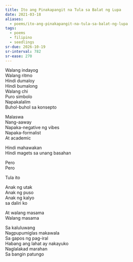 ```yaml
---
title: Ito ang Pinakapangit na Tula sa Balat ng Lupa
date: 2021-03-18
aliases:
  - poems/ito-ang-pinakapangit-na-tula-sa-balat-ng-lupa
tags:
  - poems
  - filipino
  - seedlings
sr-due: 2026-10-19
sr-interval: 782
sr-ease: 270
---
```

Walang indayog  
Walang ritmo  
Hindi dumaloy  
Hindi bumalong  
Walang chi  
Puro simbolo  
Napakalalim  
Buhol-buhol sa konsepto

Malaswa  
Nang-aaway  
Napaka-negative ng vibes  
Napaka-formalist  
At academic

Hindi mahawakan  
Hindi magets sa unang basahan

Pero  
Pero

Tula ito

Anak ng utak  
Anak ng puso  
Anak ng kalyo  
sa daliri ko

At walang masama  
Walang masama

Sa kaluluwang  
Nagpupumiglas makawala  
Sa gapos ng pag-iral  
Habang ang lahat ay nakayuko  
Naglalakad marahan  
Sa bangin patungo

